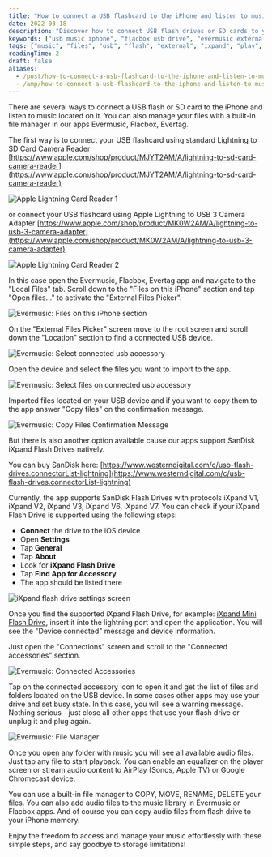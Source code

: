 ```yaml
---
title: "How to connect a USB flashcard to the iPhone and listen to music or manage files located on it"
date: 2022-03-18
description: "Discover how to connect USB flash drives or SD cards to your iPhone and manage or play music files using Evermusic, Flacbox, or Evertag. Supports Apple adapters and SanDisk iXpand drives."
keywords: ["usb music iphone", "flacbox usb drive", "evermusic external storage", "connect flash drive iphone", "ixpand evermusic"]
tags: ["music", "files", "usb", "flash", "external", "ixpand", "play", "card", "adapter", "stick", "reader", "lightning"]
readingTime: 2
draft: false
aliases:
  - /post/how-to-connect-a-usb-flashcard-to-the-iphone-and-listen-to-music-or-manage-files-located-on-it/
  - /amp/how-to-connect-a-usb-flashcard-to-the-iphone-and-listen-to-music-or-manage-files-located-on-it/
---
```


There are several ways to connect a USB flash or SD card to the iPhone and listen to music located on it. You can also manage your files with a built-in file manager in our apps Evermusic, Flacbox, Evertag.

The first way is to connect your USB flashcard using standard Lightning to SD Card Camera Reader [https://www.apple.com/shop/product/MJYT2AM/A/lightning-to-sd-card-camera-reader](https://www.apple.com/shop/product/MJYT2AM/A/lightning-to-sd-card-camera-reader)

![Apple Lightning Card Reader 1](21260c_e81edb4d52d8419790468aa37bc191ce~mv2.jpeg)

or connect your USB flashcard using Apple Lightning to USB 3 Camera Adapter [https://www.apple.com/shop/product/MK0W2AM/A/lightning-to-usb-3-camera-adapter](https://www.apple.com/shop/product/MK0W2AM/A/lightning-to-usb-3-camera-adapter)

![Apple Lightning Card Reader 2](21260c_33bca1e41db84a0a9fedfcbe804830de~mv2.jpeg)

In this case open the Evermusic, Flacbox, Evertag app and navigate to the "Local Files" tab. Scroll down to the "Files on this iPhone" section and tap "Open files..." to activate the "External Files Picker".

![Evermusic: Files on this iPhone section](21260c_60686b5f3e0d43a0a169dfae25462e46~mv2.png)

On the "External Files Picker" screen move to the root screen and scroll down the "Location" section to find a connected USB device.

![Evermusic: Select connected usb accessory](21260c_e4cc6085cbe94e54b6d0ee5cbb654119~mv2.png)

Open the device and select the files you want to import to the app.

![Evermusic: Select files on connected usb accessory](21260c_f67ec02898ec4021aeff54a822defae1~mv2.png)

Imported files located on your USB device and if you want to copy them to the app answer "Copy files" on the confirmation message.

![Evermusic: Copy Files Confirmation Message](21260c_3152e675eacf49b3bde5f4623b8ad666~mv2.png)

But there is also another option available cause our apps support SanDisk iXpand Flash Drives natively.

You can buy SanDisk here: [https://www.westerndigital.com/c/usb-flash-drives.connectorList-lightning](https://www.westerndigital.com/c/usb-flash-drives.connectorList-lightning)

Currently, the app supports SanDisk Flash Drives with protocols iXpand V1, iXpand V2, iXpand V3, iXpand V6, iXpand V7. You can check if your iXpand Flash Drive is supported using the following steps:

- **Connect** the drive to the iOS device
- Open **Settings**
- Tap **General**
- Tap **About**
- Look for **iXpand Flash Drive**
- Tap **Find App for Accessory**
- The app should be listed there

![iXpand flash drive settings screen](21260c_97e7a70f78a54bada207e1f529b33b22~mv2.png)

Once you find the supported iXpand Flash Drive, for example: [iXpand Mini Flash Drive](https://www.westerndigital.com/en-ap/products/usb-flash-drives/sandisk-ixpand-mini-usb-3-0?sku=SDIX40N-016G-GN6NN), insert it into the lightning port and open the application. You will see the "Device connected" message and device information.

Just open the "Connections" screen and scroll to the "Connected accessories" section.

![Evermusic: Connected Accessories](21260c_8416a9ee12dc42039a030948790a73e5~mv2.png)

Tap on the connected accessory icon to open it and get the list of files and folders located on the USB device. In some cases other apps may use your drive and set busy state. In this case, you will see a warning message. Nothing serious - just close all other apps that use your flash drive or unplug it and plug again.

![Evermusic: File Manager](21260c_cb43f9e4b57c4fa597a6051289c41485~mv2.png)

Once you open any folder with music you will see all available audio files. Just tap any file to start playback. You can enable an equalizer on the player screen or stream audio content to AirPlay (Sonos, Apple TV) or Google Chromecast device.

You can use a built-in file manager to COPY, MOVE, RENAME, DELETE your files. You can also add audio files to the music library in Evermusic or Flacbox apps. And of course you can copy audio files from flash drive to your iPhone memory.

Enjoy the freedom to access and manage your music effortlessly with these simple steps, and say goodbye to storage limitations!
